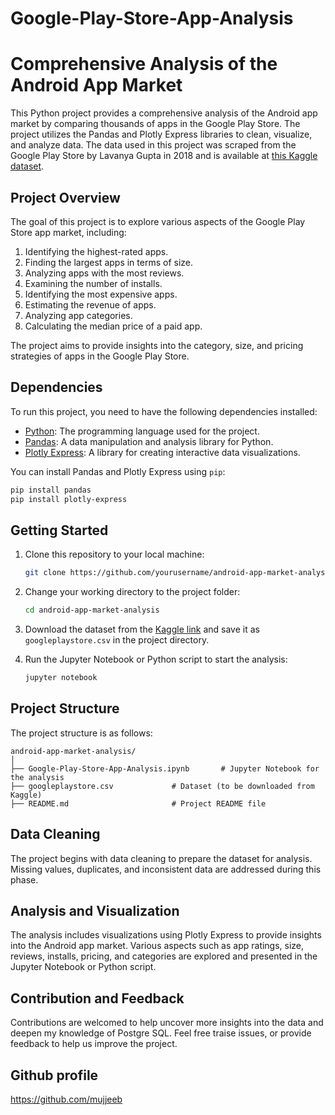 # Google-Play-Store-App-Analysis
# Comprehensive Analysis of the Android App Market

This Python project provides a comprehensive analysis of the Android app market by comparing thousands of apps in the Google Play Store. The project utilizes the Pandas and Plotly Express libraries to clean, visualize, and analyze data. The data used in this project was scraped from the Google Play Store by Lavanya Gupta in 2018 and is available at [this Kaggle dataset](https://www.kaggle.com/datasets/lava18/google-play-store-apps).

## Project Overview

The goal of this project is to explore various aspects of the Google Play Store app market, including:

1. Identifying the highest-rated apps.
2. Finding the largest apps in terms of size.
3. Analyzing apps with the most reviews.
4. Examining the number of installs.
5. Identifying the most expensive apps.
6. Estimating the revenue of apps.
7. Analyzing app categories.
8. Calculating the median price of a paid app.

The project aims to provide insights into the category, size, and pricing strategies of apps in the Google Play Store.

## Dependencies

To run this project, you need to have the following dependencies installed:

- [Python](https://www.python.org/): The programming language used for the project.
- [Pandas](https://pandas.pydata.org/): A data manipulation and analysis library for Python.
- [Plotly Express](https://plotly.com/python/plotly-express/): A library for creating interactive data visualizations.

You can install Pandas and Plotly Express using `pip`:

```bash
pip install pandas
pip install plotly-express
```

## Getting Started

1. Clone this repository to your local machine:

   ```bash
   git clone https://github.com/yourusername/android-app-market-analysis.git
   ```

2. Change your working directory to the project folder:

   ```bash
   cd android-app-market-analysis
   ```

3. Download the dataset from the [Kaggle link](https://www.kaggle.com/datasets/lava18/google-play-store-apps) and save it as `googleplaystore.csv` in the project directory.

4. Run the Jupyter Notebook or Python script to start the analysis:

   ```bash
   jupyter notebook
   ```


## Project Structure

The project structure is as follows:

```
android-app-market-analysis/
│
├── Google-Play-Store-App-Analysis.ipynb       # Jupyter Notebook for the analysis
├── googleplaystore.csv             # Dataset (to be downloaded from Kaggle)
├── README.md                       # Project README file
```

## Data Cleaning

The project begins with data cleaning to prepare the dataset for analysis. Missing values, duplicates, and inconsistent data are addressed during this phase.

## Analysis and Visualization

The analysis includes visualizations using Plotly Express to provide insights into the Android app market. Various aspects such as app ratings, size, reviews, installs, pricing, and categories are explored and presented in the Jupyter Notebook or Python script.



## Contribution and Feedback

Contributions are welcomed to help uncover more insights into the data and deepen my knowledge of Postgre SQL. Feel free traise issues, or provide feedback to help us improve the project.


## Github profile
https://github.com/mujjeeb
